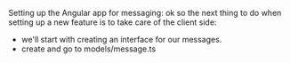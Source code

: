 Setting up the Angular app for messaging:
ok so the next thing to do when setting up a new feature is to take care of the client side:

* we'll start with creating an interface for our messages.
* create and go to models/message.ts
